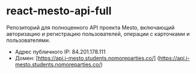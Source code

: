 # react-mesto-api-full
Репозиторий для полноценного API проекта Mesto, включающий авторизацию и регистрацию пользователей, операции с карточками и пользователями.  

* Адрес публичного IP: 84.201.178.111
* Домен: [https://api.i-mesto.students.nomoreparties.co/] (https://api.i-mesto.students.nomoreparties.co/)
